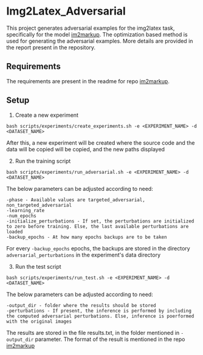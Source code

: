 # Img2Latex_Adversarial

This project generates adversarial examples for the img2latex task, specifically for the model [im2markup](https://arxiv.org/pdf/1609.04938v1.pdf). The optimization based method is used for generating the adversarial examples. More details are provided in the report present in the repository.

Requirements
-----
The requirements are present in the readme for repo [im2markup](https://github.com/harvardnlp/im2markup).

Setup
-----
1. Create a new experiment
  ```
  bash scripts/experiments/create_experiments.sh -e <EXPERIMENT_NAME> -d <DATASET_NAME>
  ```
  After this, a new experiment will be created where the source code and the data will be copied will be copied, and the new paths displayed
  
2. Run the training script
  ```
  bash scripts/experiments/run_adversarial.sh -e <EXPERIMENT_NAME> -d <DATASET_NAME>
  ```
  
  The below parameters can be adjusted according to need:
  ```
  -phase - Available values are targeted_adversarial, non_targeted_adversarial
  -learning_rate
  -num_epochs
  -initialize_perturbations - If set, the perturbations are initialized to zero before training. Else, the last available perturbations are loaded
  -backup_epochs - At how many epochs backups are to be taken
  ```
  For every `-backup_epochs` epochs, the backups are stored in the directory `adversarial_perturbations` in the experiment's data directory

3. Run the test script
  ```
  bash scripts/experiments/run_test.sh -e <EXPERIMENT_NAME> -d <DATASET_NAME>
  ```
  
  The below parameters can be adjusted according to need:
  ```
  -output_dir - folder where the results should be stored
  -perturbations - If present, the inference is performed by including the computed adversarial perturbations. Else, inference is poerformed with the original images
  ```
  The results are stored in the file results.txt, in the folder mentioned in `-output_dir` parameter. The format of the result is mentioned in the repo [im2markup](https://github.com/harvardnlp/im2markup)
